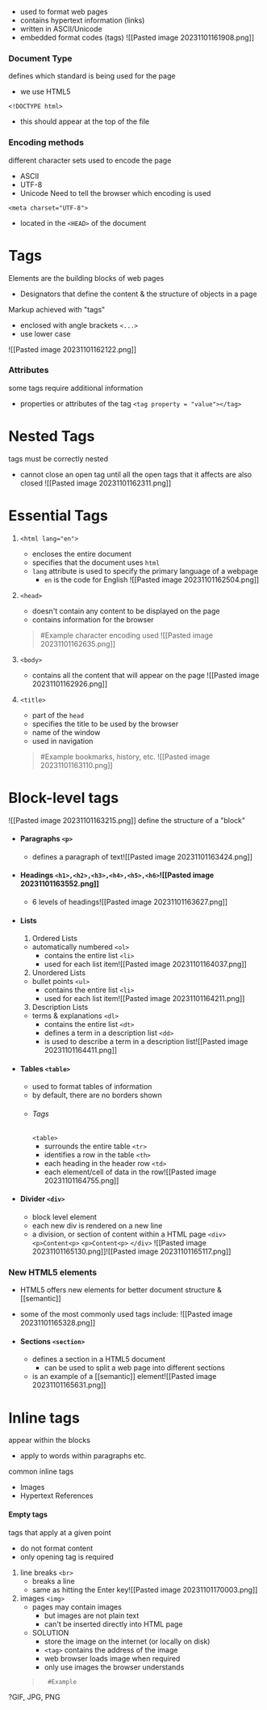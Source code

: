 - used to format web pages
- contains hypertext information (links)
- written in ASCII/Unicode
- embedded format codes (tags)
![[Pasted image 20231101161908.png]]

### Document Type
defines which standard is being used for the page
- we use HTML5

`<!DOCTYPE html>`
- this should appear at the top of the file

### Encoding methods
different character sets used to encode the page
- ASCII
- UTF-8
- Unicode
Need to tell the browser which encoding is used

`<meta charset="UTF-8">`
- located in the `<HEAD>` of the document

# Tags
Elements are the building blocks of web pages
- Designators that define the content & the structure of objects in a page

Markup achieved with "tags"
- enclosed with angle brackets `<...>`
- use lower case

![[Pasted image 20231101162122.png]]

### Attributes
some tags require additional information
- properties or attributes of the tag
`<tag property = "value"></tag>`

# Nested Tags
tags must be correctly nested
- cannot close an open tag until all the open tags that it affects are also closed
![[Pasted image 20231101162311.png]]

# Essential Tags
1. `<html lang="en">`
	- encloses the entire document
	- specifies that the document uses `html`
	- `lang` attribute is used to specify the primary language of a webpage
		- `en` is the code for English
![[Pasted image 20231101162504.png]]
2. `<head>`
	- doesn't contain any content to be displayed on the page	
	- contains information for the browser
	>	#Example 
	>	character encoding used
![[Pasted image 20231101162635.png]]

3. `<body>`
	- contains all the content that will appear on the page
![[Pasted image 20231101162926.png]]

4. `<title>`
	- part of the `head`
	- specifies the title to be used by the browser
	- name of the window
	- used in navigation
	>	#Example 
	>	bookmarks, history, etc.
![[Pasted image 20231101163110.png]]

# Block-level tags
![[Pasted image 20231101163215.png]]
define the structure of a "block"
- #### Paragraphs `<p>`
	- defines a paragraph of text![[Pasted image 20231101163424.png]]

- #### Headings `<h1>,<h2>,<h3>,<h4>,<h5>,<h6>`![[Pasted image 20231101163552.png]]
	- 6 levels of headings![[Pasted image 20231101163627.png]]
- #### Lists
	1. Ordered Lists 
	- automatically numbered
		`<ol>`
		- contains the entire list
		`<li>`
		- used for each list item![[Pasted image 20231101164037.png]]
	2. Unordered Lists
	- bullet points
		`<ul>`
		- contains the entire list
		`<li>`
		- used for each list item![[Pasted image 20231101164211.png]]
	3. Description Lists
	- terms & explanations
		`<dl>`
		- contains the entire list
		`<dt>`
		- defines a term in a description list
		`<dd>`	
		- is used to describe a term in a description list![[Pasted image 20231101164411.png]]
- #### Tables `<table>`
	- used to format tables of information
	- by default, there are no borders shown
	- ###### Tags
		`<table>`
		- surrounds the entire table
		`<tr>`
		- identifies a row in the table
		`<th>`
		- each heading in the header row
		`<td>`
		- each element/cell of data in the row![[Pasted image 20231101164755.png]]
- #### Divider `<div>`
	- block level element
	- each new div is rendered on a new line
	- a division, or section of content within a HTML page
		`<div>`
			`<p>Content<p>`
			`<p>Content<p>`
		`</div>`
		![[Pasted image 20231101165130.png]]![[Pasted image 20231101165117.png]]

### New HTML5 elements
- HTML5 offers new elements for better document structure & [[semantic]]
- some of the most commonly used tags include:
![[Pasted image 20231101165328.png]]

- #### Sections `<section>`
	- defines a section in a HTML5 document
		- can be used to split a web page into different sections
	- is an example of a [[semantic]] element![[Pasted image 20231101165631.png]]

# Inline tags
appear within the blocks
- apply to words within paragraphs etc.

common inline tags
- Images
- Hypertext References

#### Empty tags
tags that apply at a given point
- do not format content
- only opening tag is required

1. line breaks `<br>`
	- breaks a line
	- same as hitting the Enter key![[Pasted image 20231101170003.png]]
2. images `<img>`
	- pages may contain images
		- but images are not plain text
		- can't be inserted directly into HTML page
	- SOLUTION
		- store the image on the internet (or locally on disk)
		- `<tag>` contains the address of the image
		- web browser loads image when required
		- only use images the browser understands
	>		#Example 
?GIF, JPG, PNG